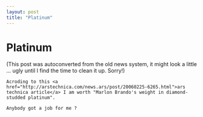 ```yaml
---
layout: post
title: "Platinum"
---
```

<h1>Platinum</h1>
(This post was autoconverted from the old news system,
it might look a little ... ugly until I find the time
to clean it up.
Sorry!)

    Acroding to this <a href="http://arstechnica.com/news.ars/post/20060225-6265.html">ars technica article</a> I am worth "Marlon Brando's weight in diamond-studded platinum".
    
    Anybody got a job for me ?
    

